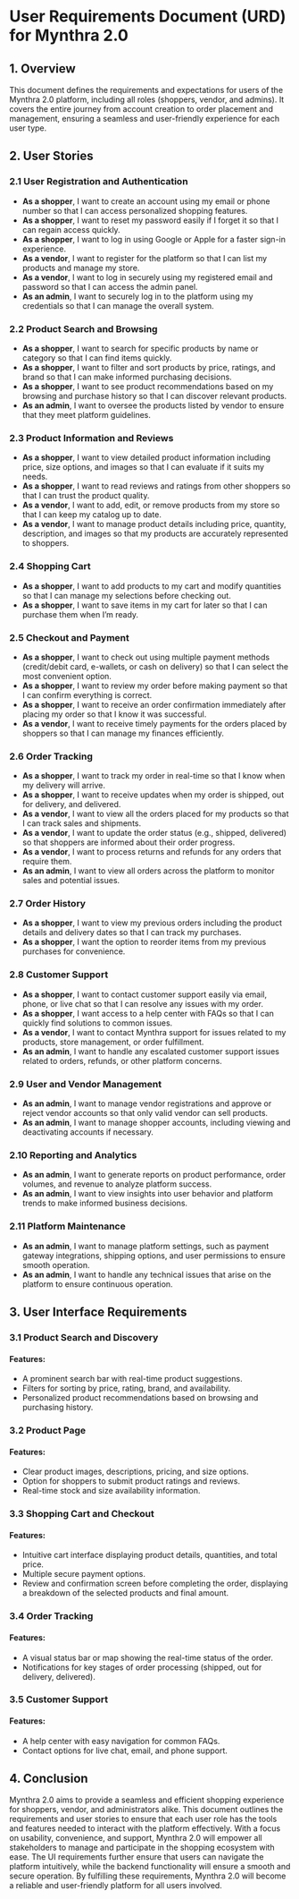 # User Requirements Document (URD) for Mynthra 2.0

## 1. Overview
This document defines the requirements and expectations for users of the Mynthra 2.0 platform, including all roles (shoppers, vendor, and admins). It covers the entire journey from account creation to order placement and management, ensuring a seamless and user-friendly experience for each user type.

## 2. User Stories

### 2.1 User Registration and Authentication
- **As a shopper**, I want to create an account using my email or phone number so that I can access personalized shopping features.
- **As a shopper**, I want to reset my password easily if I forget it so that I can regain access quickly.
- **As a shopper**, I want to log in using Google or Apple for a faster sign-in experience.
- **As a vendor**, I want to register for the platform so that I can list my products and manage my store.
- **As a vendor**, I want to log in securely using my registered email and password so that I can access the admin panel.
- **As an admin**, I want to securely log in to the platform using my credentials so that I can manage the overall system.

### 2.2 Product Search and Browsing
- **As a shopper**, I want to search for specific products by name or category so that I can find items quickly.
- **As a shopper**, I want to filter and sort products by price, ratings, and brand so that I can make informed purchasing decisions.
- **As a shopper**, I want to see product recommendations based on my browsing and purchase history so that I can discover relevant products.
- **As an admin**, I want to oversee the products listed by vendor to ensure that they meet platform guidelines.

### 2.3 Product Information and Reviews
- **As a shopper**, I want to view detailed product information including price, size options, and images so that I can evaluate if it suits my needs.
- **As a shopper**, I want to read reviews and ratings from other shoppers so that I can trust the product quality.
- **As a vendor**, I want to add, edit, or remove products from my store so that I can keep my catalog up to date.
- **As a vendor**, I want to manage product details including price, quantity, description, and images so that my products are accurately represented to shoppers.

### 2.4 Shopping Cart
- **As a shopper**, I want to add products to my cart and modify quantities so that I can manage my selections before checking out.
- **As a shopper**, I want to save items in my cart for later so that I can purchase them when I’m ready.

### 2.5 Checkout and Payment
- **As a shopper**, I want to check out using multiple payment methods (credit/debit card, e-wallets, or cash on delivery) so that I can select the most convenient option.
- **As a shopper**, I want to review my order before making payment so that I can confirm everything is correct.
- **As a shopper**, I want to receive an order confirmation immediately after placing my order so that I know it was successful.
- **As a vendor**, I want to receive timely payments for the orders placed by shoppers so that I can manage my finances efficiently.

### 2.6 Order Tracking
- **As a shopper**, I want to track my order in real-time so that I know when my delivery will arrive.
- **As a shopper**, I want to receive updates when my order is shipped, out for delivery, and delivered.
- **As a vendor**, I want to view all the orders placed for my products so that I can track sales and shipments.
- **As a vendor**, I want to update the order status (e.g., shipped, delivered) so that shoppers are informed about their order progress.
- **As a vendor**, I want to process returns and refunds for any orders that require them.
- **As an admin**, I want to view all orders across the platform to monitor sales and potential issues.

### 2.7 Order History
- **As a shopper**, I want to view my previous orders including the product details and delivery dates so that I can track my purchases.
- **As a shopper**, I want the option to reorder items from my previous purchases for convenience.

### 2.8 Customer Support
- **As a shopper**, I want to contact customer support easily via email, phone, or live chat so that I can resolve any issues with my order.
- **As a shopper**, I want access to a help center with FAQs so that I can quickly find solutions to common issues.
- **As a vendor**, I want to contact Mynthra support for issues related to my products, store management, or order fulfillment.
- **As an admin**, I want to handle any escalated customer support issues related to orders, refunds, or other platform concerns.

### 2.9 User and Vendor Management
- **As an admin**, I want to manage vendor registrations and approve or reject vendor accounts so that only valid vendor can sell products.
- **As an admin**, I want to manage shopper accounts, including viewing and deactivating accounts if necessary.

### 2.10 Reporting and Analytics
- **As an admin**, I want to generate reports on product performance, order volumes, and revenue to analyze platform success.
- **As an admin**, I want to view insights into user behavior and platform trends to make informed business decisions.

### 2.11 Platform Maintenance
- **As an admin**, I want to manage platform settings, such as payment gateway integrations, shipping options, and user permissions to ensure smooth operation.
- **As an admin**, I want to handle any technical issues that arise on the platform to ensure continuous operation.

## 3. User Interface Requirements

### 3.1 Product Search and Discovery
#### Features:
- A prominent search bar with real-time product suggestions.
- Filters for sorting by price, rating, brand, and availability.
- Personalized product recommendations based on browsing and purchasing history.

### 3.2 Product Page
#### Features:
- Clear product images, descriptions, pricing, and size options.
- Option for shoppers to submit product ratings and reviews.
- Real-time stock and size availability information.

### 3.3 Shopping Cart and Checkout
#### Features:
- Intuitive cart interface displaying product details, quantities, and total price.
- Multiple secure payment options.
- Review and confirmation screen before completing the order, displaying a breakdown of the selected products and final amount.

### 3.4 Order Tracking
#### Features:
- A visual status bar or map showing the real-time status of the order.
- Notifications for key stages of order processing (shipped, out for delivery, delivered).

### 3.5 Customer Support
#### Features:
- A help center with easy navigation for common FAQs.
- Contact options for live chat, email, and phone support.

## 4. Conclusion
Mynthra 2.0 aims to provide a seamless and efficient shopping experience for shoppers, vendor, and administrators alike. This document outlines the requirements and user stories to ensure that each user role has the tools and features needed to interact with the platform effectively. With a focus on usability, convenience, and support, Mynthra 2.0 will empower all stakeholders to manage and participate in the shopping ecosystem with ease. The UI requirements further ensure that users can navigate the platform intuitively, while the backend functionality will ensure a smooth and secure operation. By fulfilling these requirements, Mynthra 2.0 will become a reliable and user-friendly platform for all users involved.
